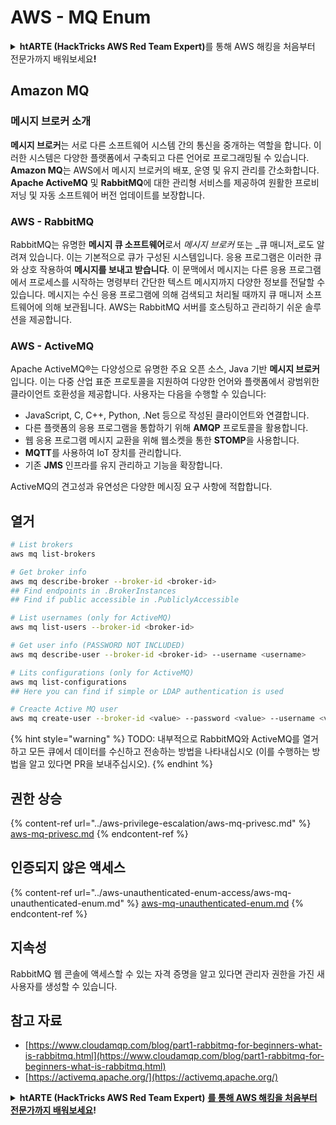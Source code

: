 # AWS - MQ Enum

<details>

<summary><strong>htARTE (HackTricks AWS Red Team Expert)</strong>를 통해 AWS 해킹을 처음부터 전문가까지 배워보세요<strong>!</strong></summary>

HackTricks를 지원하는 다른 방법:

* **회사를 HackTricks에서 광고하거나 HackTricks를 PDF로 다운로드**하려면 [**SUBSCRIPTION PLANS**](https://github.com/sponsors/carlospolop)를 확인하세요!
* [**공식 PEASS & HackTricks 스웨그**](https://peass.creator-spring.com)를 얻으세요.
* [**The PEASS Family**](https://opensea.io/collection/the-peass-family)를 발견하세요. 독점적인 [**NFTs**](https://opensea.io/collection/the-peass-family) 컬렉션입니다.
* 💬 [**Discord 그룹**](https://discord.gg/hRep4RUj7f) 또는 [**텔레그램 그룹**](https://t.me/peass)에 **참여**하거나 **Twitter** 🐦 [**@hacktricks_live**](https://twitter.com/hacktricks_live)**를** **팔로우**하세요.
* **Hacking 트릭을 공유하려면** [**HackTricks**](https://github.com/carlospolop/hacktricks) 및 [**HackTricks Cloud**](https://github.com/carlospolop/hacktricks-cloud) github 저장소에 PR을 제출하세요.

</details>

## Amazon MQ

### 메시지 브로커 소개
**메시지 브로커**는 서로 다른 소프트웨어 시스템 간의 통신을 중개하는 역할을 합니다. 이러한 시스템은 다양한 플랫폼에서 구축되고 다른 언어로 프로그래밍될 수 있습니다. **Amazon MQ**는 AWS에서 메시지 브로커의 배포, 운영 및 유지 관리를 간소화합니다. **Apache ActiveMQ** 및 **RabbitMQ**에 대한 관리형 서비스를 제공하여 원활한 프로비저닝 및 자동 소프트웨어 버전 업데이트를 보장합니다.

### AWS - RabbitMQ
RabbitMQ는 유명한 **메시지 큐 소프트웨어**로서 _메시지 브로커_ 또는 _큐 매니저_로도 알려져 있습니다. 이는 기본적으로 큐가 구성된 시스템입니다. 응용 프로그램은 이러한 큐와 상호 작용하여 **메시지를 보내고 받습니다**. 이 문맥에서 메시지는 다른 응용 프로그램에서 프로세스를 시작하는 명령부터 간단한 텍스트 메시지까지 다양한 정보를 전달할 수 있습니다. 메시지는 수신 응용 프로그램에 의해 검색되고 처리될 때까지 큐 매니저 소프트웨어에 의해 보관됩니다. AWS는 RabbitMQ 서버를 호스팅하고 관리하기 쉬운 솔루션을 제공합니다.

### AWS - ActiveMQ
Apache ActiveMQ®는 다양성으로 유명한 주요 오픈 소스, Java 기반 **메시지 브로커**입니다. 이는 다중 산업 표준 프로토콜을 지원하여 다양한 언어와 플랫폼에서 광범위한 클라이언트 호환성을 제공합니다. 사용자는 다음을 수행할 수 있습니다:

- JavaScript, C, C++, Python, .Net 등으로 작성된 클라이언트와 연결합니다.
- 다른 플랫폼의 응용 프로그램을 통합하기 위해 **AMQP** 프로토콜을 활용합니다.
- 웹 응용 프로그램 메시지 교환을 위해 웹소켓을 통한 **STOMP**을 사용합니다.
- **MQTT**를 사용하여 IoT 장치를 관리합니다.
- 기존 **JMS** 인프라를 유지 관리하고 기능을 확장합니다.

ActiveMQ의 견고성과 유연성은 다양한 메시징 요구 사항에 적합합니다.


## 열거
```bash
# List brokers
aws mq list-brokers

# Get broker info
aws mq describe-broker --broker-id <broker-id>
## Find endpoints in .BrokerInstances
## Find if public accessible in .PubliclyAccessible

# List usernames (only for ActiveMQ)
aws mq list-users --broker-id <broker-id>

# Get user info (PASSWORD NOT INCLUDED)
aws mq describe-user --broker-id <broker-id> --username <username>

# Lits configurations (only for ActiveMQ)
aws mq list-configurations
## Here you can find if simple or LDAP authentication is used

# Creacte Active MQ user
aws mq create-user --broker-id <value> --password <value> --username <value> --console-access
```
{% hint style="warning" %}
TODO: 내부적으로 RabbitMQ와 ActiveMQ를 열거하고 모든 큐에서 데이터를 수신하고 전송하는 방법을 나타내십시오 (이를 수행하는 방법을 알고 있다면 PR을 보내주십시오).
{% endhint %}

## 권한 상승

{% content-ref url="../aws-privilege-escalation/aws-mq-privesc.md" %}
[aws-mq-privesc.md](../aws-privilege-escalation/aws-mq-privesc.md)
{% endcontent-ref %}

## 인증되지 않은 액세스

{% content-ref url="../aws-unauthenticated-enum-access/aws-mq-unauthenticated-enum.md" %}
[aws-mq-unauthenticated-enum.md](../aws-unauthenticated-enum-access/aws-mq-unauthenticated-enum.md)
{% endcontent-ref %}

## 지속성

RabbitMQ 웹 콘솔에 액세스할 수 있는 자격 증명을 알고 있다면 관리자 권한을 가진 새 사용자를 생성할 수 있습니다.

## 참고 자료

* [https://www.cloudamqp.com/blog/part1-rabbitmq-for-beginners-what-is-rabbitmq.html](https://www.cloudamqp.com/blog/part1-rabbitmq-for-beginners-what-is-rabbitmq.html)
* [https://activemq.apache.org/](https://activemq.apache.org/)

<details>

<summary><strong>htARTE (HackTricks AWS Red Team Expert)</strong> <a href="https://training.hacktricks.xyz/courses/arte"><strong>를 통해 AWS 해킹을 처음부터 전문가까지 배워보세요</strong></a><strong>!</strong></summary>

HackTricks를 지원하는 다른 방법:

* **회사를 HackTricks에서 광고하거나 HackTricks를 PDF로 다운로드**하려면 [**SUBSCRIPTION PLANS**](https://github.com/sponsors/carlospolop)를 확인하세요!
* [**공식 PEASS & HackTricks 스웨그**](https://peass.creator-spring.com)를 얻으세요.
* 독점적인 [**NFTs**](https://opensea.io/collection/the-peass-family)인 [**The PEASS Family**](https://opensea.io/collection/the-peass-family)를 발견하세요.
* 💬 [**Discord 그룹**](https://discord.gg/hRep4RUj7f) 또는 [**텔레그램 그룹**](https://t.me/peass)에 **참여**하거나 **Twitter** 🐦 [**@hacktricks_live**](https://twitter.com/hacktricks_live)**를** 팔로우하세요.
* **HackTricks**와 [**HackTricks Cloud**](https://github.com/carlospolop/hacktricks-cloud) github 저장소에 PR을 제출하여 여러분의 해킹 기술을 공유하세요.

</details>
